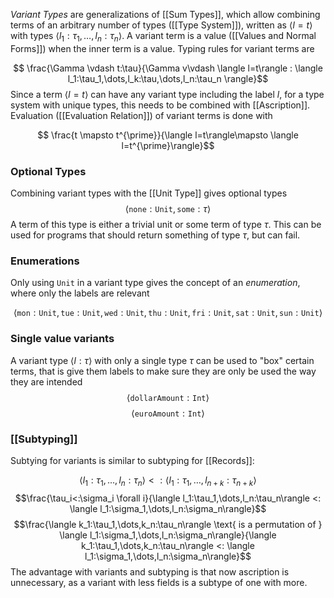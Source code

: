 *Variant Types* are generalizations of [[Sum Types]], which allow combining terms of an arbitrary number of types ([[Type System]]), written as $\langle l=t\rangle$ with types $\langle l_1:\tau_1,\dots,l_n:\tau_n\rangle$.
A variant term is a value ([[Values and Normal Forms]]) when the inner term is a value.
Typing rules for variant terms are 

$$ \frac{\Gamma \vdash t:\tau}{\Gamma v\vdash \langle l=t\rangle : \langle l_1:\tau_1,\dots,l_k:\tau,\dots,l_n:\tau_n \rangle}$$
Since a term $\langle l=t\rangle$ can have any variant type including the label $l$, for a type system with unique types, this needs to be combined with [[Ascription]].
Evaluation ([[Evaluation Relation]]) of variant terms is done with

$$ \frac{t \mapsto t^{\prime}}{\langle l=t\rangle\mapsto \langle l=t^{\prime}\rangle}$$

### Optional Types

Combining variant types with the [[Unit Type]] gives optional types 
$$ \langle \mathtt{none} : \mathtt{Unit}, \mathtt{some}:\tau\rangle$$
A term of this type is either a trivial unit or some term of type $\tau$. This can be used for programs that should return something of type $\tau$, but can fail.

### Enumerations 

Only using $\mathtt{Unit}$ in a variant type gives the concept of an *enumeration*, where only the labels are relevant

$$ \langle \mathtt{mon}:\mathtt{Unit},\mathtt{tue}:\mathtt{Unit},\mathtt{wed}:\mathtt{Unit},\mathtt{thu}:\mathtt{Unit},\mathtt{fri}:\mathtt{Unit},\mathtt{sat}:\mathtt{Unit},\mathtt{sun}:\mathtt{Unit}\rangle$$ 
### Single value variants

A variant type $\langle l:\tau\rangle$ with only a single type $\tau$ can be used to "box" certain terms, that is give them labels to make sure they are only be used the way they are intended 
$$ \langle \mathtt{dollarAmount}:\mathtt{Int}\rangle$$
$$ \langle \mathtt{euroAmount}:\mathtt{Int}\rangle$$

### [[Subtyping]]

Subtying for variants is similar to subtyping for [[Records]]: 

$$ \langle l_1:\tau_1,\dots,l_n:\tau_n\rangle <: \langle l_1:\tau_1,\dots,l_{n+k}:\tau_{n+k}\rangle $$ 
$$\frac{\tau_i<:\sigma_i \forall i}{\langle l_1:\tau_1,\dots,l_n:\tau_n\rangle <: \langle l_1:\sigma_1,\dots,l_n:\sigma_n\rangle}$$ $$\frac{\langle k_1:\tau_1,\dots,k_n:\tau_n\rangle \text{ is a permutation of } \langle l_1:\sigma_1,\dots,l_n:\sigma_n\rangle}{\langle k_1:\tau_1,\dots,k_n:\tau_n\rangle <: \langle l_1:\sigma_1,\dots,l_n:\sigma_n\rangle}$$
The advantage with variants and subtyping is that now ascription is unnecessary, as a variant with less fields is a subtype of one with more.
